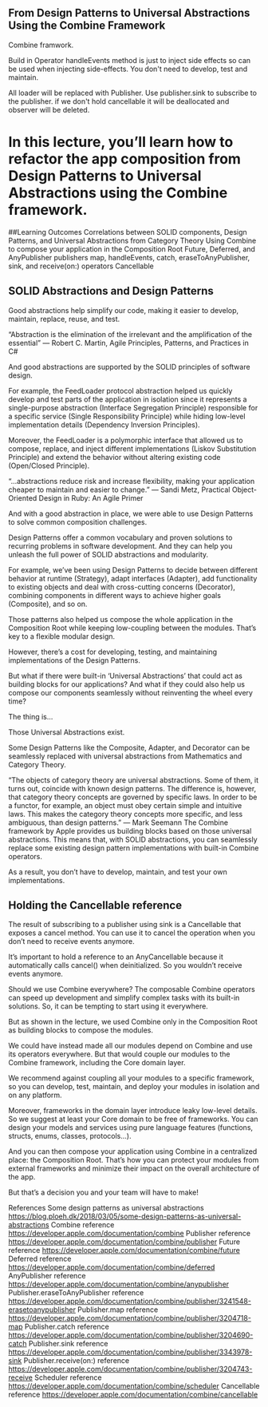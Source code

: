 ## From Design Patterns to Universal Abstractions Using the Combine Framework


Combine framwork.


Build in Operator handleEvents method is just to inject side effects so can be used when injecting side-effects.
You don't need to develop, test and maintain. 

All loader will be replaced with Publisher.
Use publisher.sink to subscribe to the publisher.
if we don't hold cancellable it will be deallocated and observer will be deleted.

# In this lecture, you’ll learn how to refactor the app composition from Design Patterns to Universal Abstractions using the Combine framework.

##Learning Outcomes
Correlations between SOLID components, Design Patterns, and Universal Abstractions from Category Theory
Using Combine to compose your application in the Composition Root
Future, Deferred, and AnyPublisher publishers
map, handleEvents, catch, eraseToAnyPublisher, sink, and receive(on:) operators
Cancellable


## SOLID Abstractions and Design Patterns

Good abstractions help simplify our code, making it easier to develop, maintain, replace, reuse, and test.

“Abstraction is the elimination of the irrelevant and the amplification of the essential” — Robert C. Martin, Agile Principles, Patterns, and Practices in C#

And good abstractions are supported by the SOLID principles of software design.

For example, the FeedLoader protocol abstraction helped us quickly develop and test parts of the application in isolation since it represents a single-purpose abstraction (Interface Segregation Principle) responsible for a specific service (Single Responsibility Principle) while hiding low-level implementation details (Dependency Inversion Principles).

Moreover, the FeedLoader is a polymorphic interface that allowed us to compose, replace, and inject different implementations (Liskov Substitution Principle) and extend the behavior without altering existing code (Open/Closed Principle).

“...abstractions reduce risk and increase flexibility, making your application cheaper to maintain and easier to change.” — Sandi Metz, Practical Object-Oriented Design in Ruby: An Agile Primer


And with a good abstraction in place, we were able to use Design Patterns to solve common composition challenges.

Design Patterns offer a common vocabulary and proven solutions to recurring problems in software development. And they can help you unleash the full power of SOLID abstractions and modularity.

For example, we’ve been using Design Patterns to decide between different behavior at runtime (Strategy), adapt interfaces (Adapter), add functionality to existing objects and deal with cross-cutting concerns (Decorator), combining components in different ways to achieve higher goals (Composite), and so on.

Those patterns also helped us compose the whole application in the Composition Root while keeping low-coupling between the modules. That’s key to a flexible modular design.

However, there’s a cost for developing, testing, and maintaining implementations of the Design Patterns.

But what if there were built-in ‘Universal Abstractions’ that could act as building blocks for our applications? And what if they could also help us compose our components seamlessly without reinventing the wheel every time?

The thing is…

Those Universal Abstractions exist.

Some Design Patterns like the Composite, Adapter, and Decorator can be seamlessly replaced with universal abstractions from Mathematics and Category Theory.

“The objects of category theory are universal abstractions. Some of them, it turns out, coincide with known design patterns. The difference is, however, that category theory concepts are governed by specific laws. In order to be a functor, for example, an object must obey certain simple and intuitive laws. This makes the category theory concepts more specific, and less ambiguous, than design patterns.” — Mark Seemann
The Combine framework by Apple provides us building blocks based on those universal abstractions. This means that, with SOLID abstractions, you can seamlessly replace some existing design pattern implementations with built-in Combine operators.

As a result, you don’t have to develop, maintain, and test your own implementations.

## Holding the Cancellable reference
The result of subscribing to a publisher using sink is a Cancellable that exposes a cancel method. You can use it to cancel the operation when you don’t need to receive events anymore.

It’s important to hold a reference to an AnyCancellable because it automatically calls cancel() when deinitialized. So you wouldn’t receive events anymore.

Should we use Combine everywhere?
The composable Combine operators can speed up development and simplify complex tasks with its built-in solutions. So, it can be tempting to start using it everywhere.

But as shown in the lecture, we used Combine only in the Composition Root as building blocks to compose the modules.

We could have instead made all our modules depend on Combine and use its operators everywhere. But that would couple our modules to the Combine framework, including the Core domain layer.

We recommend against coupling all your modules to a specific framework, so you can develop, test, maintain, and deploy your modules in isolation and on any platform.

Moreover, frameworks in the domain layer introduce leaky low-level details. So we suggest at least your Core domain to be free of frameworks. You can design your models and services using pure language features (functions, structs, enums, classes, protocols...).

And you can then compose your application using Combine in a centralized place: the Composition Root. That’s how you can protect your modules from external frameworks and minimize their impact on the overall architecture of the app.

But that’s a decision you and your team will have to make!

References
Some design patterns as universal abstractions https://blog.ploeh.dk/2018/03/05/some-design-patterns-as-universal-abstractions
Combine reference https://developer.apple.com/documentation/combine
Publisher reference https://developer.apple.com/documentation/combine/publisher
Future reference https://developer.apple.com/documentation/combine/future
Deferred reference https://developer.apple.com/documentation/combine/deferred
AnyPublisher reference https://developer.apple.com/documentation/combine/anypublisher
Publisher.eraseToAnyPublisher reference https://developer.apple.com/documentation/combine/publisher/3241548-erasetoanypublisher
Publisher.map reference https://developer.apple.com/documentation/combine/publisher/3204718-map
Publisher.catch reference https://developer.apple.com/documentation/combine/publisher/3204690-catch
Publisher.sink reference https://developer.apple.com/documentation/combine/publisher/3343978-sink
Publisher.receive(on:) reference https://developer.apple.com/documentation/combine/publisher/3204743-receive
Scheduler reference https://developer.apple.com/documentation/combine/scheduler
Cancellable reference https://developer.apple.com/documentation/combine/cancellable
